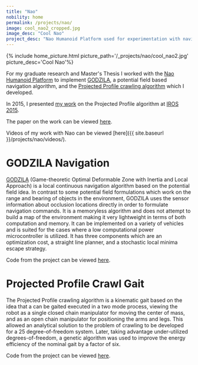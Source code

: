```yaml
---
title: "Nao"
nobility: home
permalink: /projects/nao/
image: cool_nao2_cropped.jpg
image_desc: "Cool Nao"
project_desc: "Nao Humanoid Platform used for experimentation with navigation and crawling."
---
```


{% include home_picture.html picture_path='/_projects/nao/cool_nao2.jpg' picture_desc='Cool Nao'%}

For my graduate research and Master's Thesis I worked with the 
[Nao Humanoid Platform](https://www.aldebaran.com/en/cool-robots/nao) to implement 
[GODZILA](http://dx.doi.org/10.1109/CCDC.2014.6852631), a potential field based 
navigation algorithm, and the [Projected Profile crawling algorithm](http://dx.doi.org/10.1109/IROS.2015.7354220)
which I developed.

In 2015, I presented [my work](https://www.youtube.com/embed/leQpX1VDJok) on the Projected Profile algorithm at 
[IROS 2015](http://www.iros2015.org/).

The paper on the work can be viewed [here]({{site.baseurl}}/downloads/IROS_2015_paper.pdf).

Videos of my work with Nao can be viewed [here]({{ site.baseurl }}/projects/nao/videos/).

# GODZILA Navigation

[GODZILA](http://dx.doi.org/10.1007/s10846-006-9090-0)
(Game-theoretic Optimal Deformable Zone with Inertia and Local Approach) is a local 
continuous navigation algorithm based on the potential field idea. In contrast to some potential field formulations
which work on the range and bearing of objects in the environment, GODZILA uses the sensor information about occlusion
locations directly in order to formulate navigation commands. It is a memoryless algorithm and does not attempt to
build a map of the environment making it very lightweight in terms of both computation and memory.
It can be implemented
on a variety of vehicles and is suited for the cases where a low computational power microcontroller is utilized.
It has three components which are an optimization cost, a straight line planner, 
and a stochastic local minima escape strategy.

Code from the project can be viewed [here](https://github.com/griswaldbrooks/naonav).

# Projected Profile Crawl Gait

The Projected Profile crawling algorithm is a kinematic gait based on the idea that
a can be gaited executed in a two mode process, viewing the robot as a single closed
chain manipulator for moving the center of mass, and as an open chain manipulator
for positioning the arms and legs. This allowed an analytical solution to the problem of
crawling to be developed for a 25 degree-of-freedom system.
Later, taking advantage under-utilized degrees-of-freedom, a genetic algorithm was used
to improve the energy efficiency of the nominal gait by a factor of six.


Code from the project can be viewed [here](https://github.com/griswaldbrooks/naocrawl).
